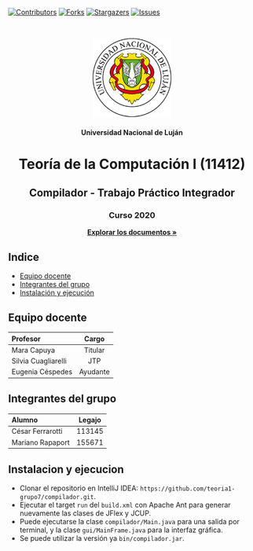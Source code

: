 [![Contributors][contributors-shield]][contributors-url]
[![Forks][forks-shield]][forks-url]
[![Stargazers][stars-shield]][stars-url]
[![Issues][issues-shield]][issues-url]
<!-- PROJECT LOGO -->
<br />
<p align="center">
  <a href="https://github.com/teoria1-grupo7"><img src="src/gui/unlu.png" alt="Logo" width="160" height="160"></a>
  <h4 align="center">Universidad Nacional de Luján</h4>
  <h1 align="center">Teoría de la Computación I (11412)</h1>
  <h2 align="center">Compilador - Trabajo Práctico Integrador</h2>  
  <h3 align="center">Curso 2020</h3>
  <p align="center"><a href="https://github.com/teoria1-grupo7"><strong>Explorar los documentos »</strong></a></p>
</p>



<!-- INDICE -->
## Indice
* [Equipo docente](#equipo-docente)
* [Integrantes del grupo](#integrantes-del-grupo)
* [Instalación y ejecución](#instalacion-y-ejecucion)



<!-- DOCENTES -->
## Equipo docente
| Profesor  | Cargo  |
| :------------ |:---------------:|
| Mara Capuya      | Titular |
| Silvia Cuagliarelli      | JTP        |
| Eugenia Céspedes | Ayudante        |



<!-- INTEGRANTES -->
## Integrantes del grupo
| Alumno  | Legajo  |
| :------------ |:---------------:|
| César Ferrarotti      | 113145 |
| Mariano Rapaport | 155671        |



<!-- INSTALACION -->
## Instalacion y ejecucion
 * Clonar el repositorio en IntelliJ IDEA: `https://github.com/teoria1-grupo7/compilador.git`.
 * Ejecutar el target `run` del `build.xml` con Apache Ant para generar nuevamente las clases de JFlex y JCUP.
 * Puede ejecutarse la clase `compilador/Main.java` para una salida por terminal, y la clase `gui/MainFrame.java` para la interfaz gráfica.
 * Se puede utilizar la versión ya `bin/compilador.jar`.
 
 
 
 <!-- MARKDOWN LINKS & IMAGES -->
 <!-- https://www.markdownguide.org/basic-syntax/#reference-style-links -->
 [contributors-shield]: https://img.shields.io/github/contributors/teoria1-grupo7/compilador.svg?style=flat-square
 [contributors-url]: https://github.com/teoria1-grupo7/compilador/graphs/contributors
 [forks-shield]: https://img.shields.io/github/forks/teoria1-grupo7/compilador.svg?style=flat-square
 [forks-url]: https://github.com/teoria1-grupo7/compilador/network/members
 [stars-shield]: https://img.shields.io/github/stars/teoria1-grupo7/compilador.svg?style=flat-square
 [stars-url]: https://github.com/teoria1-grupo7/compilador/stargazers
 [issues-shield]: https://img.shields.io/github/issues/teoria1-grupo7/compilador.svg?style=flat-square
 [issues-url]: https://github.com/teoria1-grupo7/compilador/issues
 